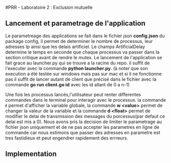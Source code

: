 #PRR - Laboratoire 2 : Exclusion mutuelle

## Lancement et parametrage de l'application

Le parametreage des applications se fait dans le fichier json **config.json** du package config,
il permet de determiner le nombre de processus, leur adresses Ip ainsi que les delais artificiel.
Le champs ArtificialDelay determine le temps en seconde que chaque processus va passer dans la section critique avant de rendre le mutex.
Le lancement de l'application se fait grace au launcher.py qui se trouve a la racine du repo. il suffit de l'executer avec la commande
**python launcher.py**. (à noter que son execution a été testée sur windows mais pas sur mac et si il ne fonctionne pas il suffit de lancer autant de client que précisé dans le fichier avec la commande **go run client.go id** avec les id allant de 0 a n-1)

Une fois les processus lancés,l'utilisateur peut renter differentes commandes dans le terminal pour interagir avec le processus.
la commande **r** permet d'afficher la variable globale, la commande **w \<value>** permet de changer la valeur de la variable et la commande **d \<float>** permet de modifier le delai de transmission des messages du porcessus(par defaut ce delai est mis a 0).
Nous avons pris la decision de limiter le parametrage au fichier json uniquement et de ne pas accepter les parametres en ligne de commande car nous estimons que passer des adresses en parametre est tres fastidieux et peut engendrer rapidement des errreurs.

## Implementation

###
